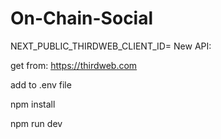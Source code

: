 # On-Chain-Social

NEXT_PUBLIC_THIRDWEB_CLIENT_ID= New API:

get from: https://thirdweb.com

add to .env file

npm install

npm run dev
